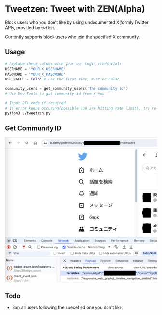 # Tweetzen: Tweet with ZEN(Alpha)

Block users who you don't like by using undocumented X(formly Twitter) APIs, provided by ```twikit```.

Currently supports block users who join the specified  X community.

## Usage
```python
# Replace these values with your own login credentials
USERNAME = 'YOUR_X_USERNAME'
PASSWORD = 'YOUR_X_PASSWORD'
USE_CACHE = False # For the first time, must be False
```
```python
community_users = get_community_users('The community id')
# Use Dev Tools to get community id from X Web
```
```bash
# Input 2FA code if required
# If error keeps occuring(possible you are hitting rate limit), try re-login
python3 ./tweetzen.py
```

## Get Community ID
![Get X Community ID](./screenshot.png)

## Todo
- Ban all users following the specefied one you don't like.